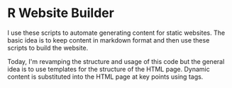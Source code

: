 # R Website Builder

I use these scripts to automate generating content for static websites. The basic idea is to keep content in markdown format and then use these scripts to build the website.

Today, I'm revamping the structure and usage of this code but the general idea is to use templates for the structure of the HTML page. Dynamic content is substituted into the HTML page at key points using tags.
